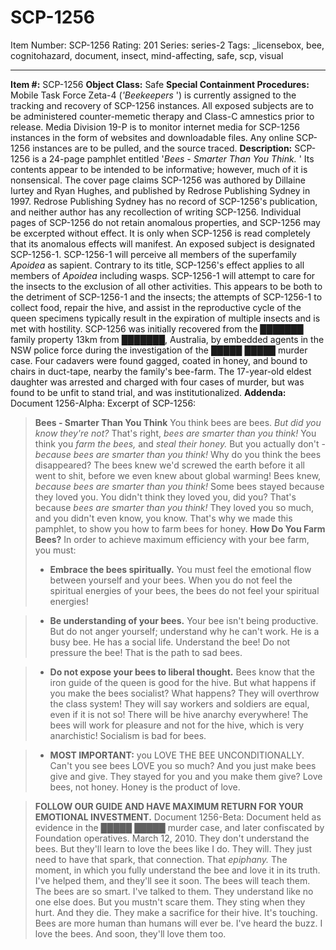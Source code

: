 # SCP-1256
Item Number: SCP-1256
Rating: 201
Series: series-2
Tags: _licensebox, bee, cognitohazard, document, insect, mind-affecting, safe, scp, visual

---

**Item #:** SCP-1256
**Object Class:** Safe
**Special Containment Procedures:** Mobile Task Force Zeta-4 (_'Beekeepers_ ') is currently assigned to the tracking and recovery of SCP-1256 instances. All exposed subjects are to be administered counter-memetic therapy and Class-C amnestics prior to release. Media Division 19-P is to monitor internet media for SCP-1256 instances in the form of websites and downloadable files. Any online SCP-1256 instances are to be pulled, and the source traced.
**Description:** SCP-1256 is a 24-page pamphlet entitled '_Bees - Smarter Than You Think._ ' Its contents appear to be intended to be informative; however, much of it is nonsensical. The cover page claims SCP-1256 was authored by Dillaine Iurtey and Ryan Hughes, and published by Redrose Publishing Sydney in 1997. Redrose Publishing Sydney has no record of SCP-1256's publication, and neither author has any recollection of writing SCP-1256.
Individual pages of SCP-1256 do not retain anomalous properties, and SCP-1256 may be excerpted without effect. It is only when SCP-1256 is read completely that its anomalous effects will manifest. An exposed subject is designated SCP-1256-1.
SCP-1256-1 will perceive all members of the superfamily _Apoidea_ as sapient. Contrary to its title, SCP-1256's effect applies to all members of _Apoidea_ including wasps. SCP-1256-1 will attempt to care for the insects to the exclusion of all other activities. This appears to be both to the detriment of SCP-1256-1 and the insects; the attempts of SCP-1256-1 to collect food, repair the hive, and assist in the reproductive cycle of the queen specimens typically result in the expiration of multiple insects and is met with hostility.
SCP-1256 was initially recovered from the ███████ family property 13km from ███████, Australia, by embedded agents in the NSW police force during the investigation of the █████ █████ murder case. Four cadavers were found gagged, coated in honey, and bound to chairs in duct-tape, nearby the family's bee-farm. The 17-year-old eldest daughter was arrested and charged with four cases of murder, but was found to be unfit to stand trial, and was institutionalized.
**Addenda:**
Document 1256-Alpha:
Excerpt of SCP-1256:
> **Bees - Smarter Than You Think**
> You think bees are bees. _But did you know they're not?_ That's right, _bees are smarter than you think!_ You think you _farm the bees,_ and _steal their honey._ But you actually don't - _because bees are smarter than you think!_ Why do you think the bees disappeared? The bees knew we'd screwed the earth before it all went to shit, before we even knew about global warming! Bees knew, _because bees are smarter than you think!_
> Some bees stayed because they loved you. You didn't think they loved you, did you? That's because _bees are smarter than you think!_ They loved you so much, and you didn't even know, you know. That's why we made this pamphlet, to show you how to farm bees for honey.
> **How Do You Farm Bees?**
> In order to achieve maximum efficiency with your bee farm, you must:
>   * **Embrace the bees spiritually.** You must feel the emotional flow between yourself and your bees. When you do not feel the spiritual energies of your bees, the bees do not feel your spiritual energies!
> 

>   * **Be understanding of your bees.** Your bee isn't being productive. But do not anger yourself; understand why he can't work. He is a busy bee. He has a social life. Understand the bee! Do not pressure the bee! That is the path to sad bees.
> 

>   * **Do not expose your bees to liberal thought.** Bees know that the iron guide of the queen is good for the hive. But what happens if you make the bees socialist? What happens? They will overthrow the class system! They will say workers and soldiers are equal, even if it is not so! There will be hive anarchy everywhere! The bees will work for pleasure and not for the hive, which is very anarchistic! Socialism is bad for bees.
> 

>   * **MOST IMPORTANT:** you LOVE THE BEE UNCONDITIONALLY. Can't you see bees LOVE you so much? And you just make bees give and give. They stayed for you and you make them give? Love bees, not honey. Honey is the product of love.
> 

> **FOLLOW OUR GUIDE AND HAVE MAXIMUM RETURN FOR YOUR EMOTIONAL INVESTMENT.**
Document 1256-Beta:
Document held as evidence in the █████ █████ murder case, and later confiscated by Foundation operatives.
> March 12, 2010.
> They don't understand the bees. But they'll learn to love the bees like I do. They will. They just need to have that spark, that connection. That _epiphany._ The moment, in which you fully understand the bee and love it in its truth.
> I've helped them, and they'll see it soon. The bees will teach them. The bees are so smart. I've talked to them. They understand like no one else does. But you mustn't scare them. They sting when they hurt. And they die.
> They make a sacrifice for their hive. It's touching. Bees are more human than humans will ever be.
> I've heard the buzz. I love the bees. And soon, they'll love them too.